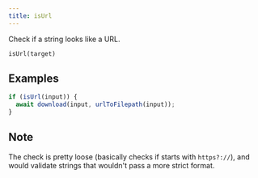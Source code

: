 ```yaml
---
title: isUrl
---
```


<div class="lead">
  Check if a string looks like a URL. 
</div>

`isUrl(target)`


## Examples

```js
if (isUrl(input)) {
  await download(input, urlToFilepath(input));
}
```

## Note

The check is pretty loose (basically checks if starts with `https?://`), and
would validate strings that wouldn't pass a more strict format.
